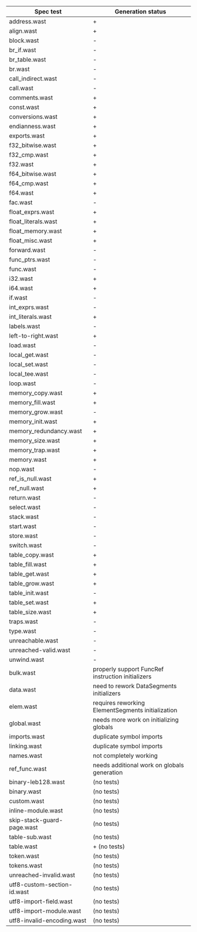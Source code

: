 | Spec test                   | Generation status |
| ---                         | --- |
| address.wast                | +   |
| align.wast                  | +   |
| block.wast                  | -   |
| br_if.wast                  | -   |
| br_table.wast               | -   |
| br.wast                     | -   |
| call_indirect.wast          | -   |
| call.wast                   | -   |
| comments.wast               | +   |
| const.wast                  | +   |
| conversions.wast            | +   |
| endianness.wast             | +   |
| exports.wast                | +   |
| f32_bitwise.wast            | +   |
| f32_cmp.wast                | +   |
| f32.wast                    | +   |
| f64_bitwise.wast            | +   |
| f64_cmp.wast                | +   |
| f64.wast                    | +   |
| fac.wast                    | -   |
| float_exprs.wast            | +   |
| float_literals.wast         | +   |
| float_memory.wast           | +   |
| float_misc.wast             | +   |
| forward.wast                | -   |
| func_ptrs.wast              | -   |
| func.wast                   | -   |
| i32.wast                    | +   |
| i64.wast                    | +   |
| if.wast                     | -   |
| int_exprs.wast              | -   |
| int_literals.wast           | +   |
| labels.wast                 | -   |
| left-to-right.wast          | +   |
| load.wast                   | -   |
| local_get.wast              | -   |
| local_set.wast              | -   |
| local_tee.wast              | -   |
| loop.wast                   | -   |
| memory_copy.wast            | +   |
| memory_fill.wast            | +   |
| memory_grow.wast            | -   |
| memory_init.wast            | +   |
| memory_redundancy.wast      | +   |
| memory_size.wast            | +   |
| memory_trap.wast            | +   |
| memory.wast                 | +   |
| nop.wast                    | -   |
| ref_is_null.wast            | +   |
| ref_null.wast               | +   |
| return.wast                 | -   |
| select.wast                 | -   |
| stack.wast                  | -   |
| start.wast                  | -   |
| store.wast                  | -   |
| switch.wast                 | -   |
| table_copy.wast             | +   |
| table_fill.wast             | +   |
| table_get.wast              | +   |
| table_grow.wast             | +   |
| table_init.wast             | -   |
| table_set.wast              | +   |
| table_size.wast             | +   |
| traps.wast                  | -   |
| type.wast                   | -   |
| unreachable.wast            | -   |
| unreached-valid.wast        | -   |
| unwind.wast                 | -   |
| bulk.wast                   | properly support FuncRef instruction initializers |
| data.wast                   | need to rework DataSegments initializers |
| elem.wast                   | requires reworking ElementSegments initialization |
| global.wast                 | needs more work on initializing globals |
| imports.wast                | duplicate symbol imports |
| linking.wast                | duplicate symbol imports |
| names.wast                  | not completely working |
| ref_func.wast               | needs additional work on globals generation |
| binary-leb128.wast          | (no tests) |
| binary.wast                 | (no tests) |
| custom.wast                 | (no tests) |
| inline-module.wast          | (no tests) |
| skip-stack-guard-page.wast  | (no tests) |
| table-sub.wast              | (no tests) |
| table.wast                  | + (no tests) |
| token.wast                  | (no tests) |
| tokens.wast                 | (no tests) |
| unreached-invalid.wast      | (no tests) |
| utf8-custom-section-id.wast | (no tests) |
| utf8-import-field.wast      | (no tests) |
| utf8-import-module.wast     | (no tests) |
| utf8-invalid-encoding.wast  | (no tests) |
